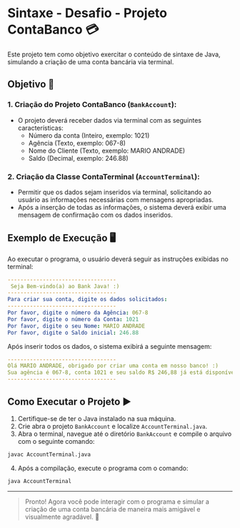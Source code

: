 # Sintaxe - Desafio - Projeto ContaBanco 💳

Este projeto tem como objetivo exercitar o conteúdo de sintaxe de Java, simulando a criação de uma conta bancária via terminal.

## Objetivo 🎯
### 1. Criação do Projeto ContaBanco (`BankAccount`):
- O projeto deverá receber dados via terminal com as seguintes características:
  - Número da conta (Inteiro, exemplo: 1021)
  - Agência (Texto, exemplo: 067-8)
  - Nome do Cliente (Texto, exemplo: MARIO ANDRADE)
  - Saldo (Decimal, exemplo: 246.88)

### 2. Criação da Classe ContaTerminal (`AccountTerminal`):
- Permitir que os dados sejam inseridos via terminal, solicitando ao usuário as informações necessárias com mensagens apropriadas.
- Após a inserção de todas as informações, o sistema deverá exibir uma mensagem de confirmação com os dados inseridos.

## Exemplo de Execução 🖥️
Ao executar o programa, o usuário deverá seguir as instruções exibidas no terminal:

```yaml
----------------------------------
 Seja Bem-vindo(a) ao Bank Java! :)
----------------------------------
Para criar sua conta, digite os dados solicitados: 
----------------------------------
Por favor, digite o número da Agência: 067-8 
Por favor, digite o número da Conta: 1021
Por favor, digite o seu Nome: MARIO ANDRADE
Por favor, digite o Saldo inicial: 246.88

```

Após inserir todos os dados, o sistema exibirá a seguinte mensagem:
```yaml
----------------------------------
Olá MARIO ANDRADE, obrigado por criar uma conta em nosso banco! :)
Sua agência é 067-8, conta 1021 e seu saldo R$ 246,88 já está disponível para saque.
----------------------------------
```

## Como Executar o Projeto ▶️

1. Certifique-se de ter o Java instalado na sua máquina.
2. Crie abra o projeto `BankAccount` e localize `AccountTerminal.java`.
3. Abra o terminal, navegue até o diretório `BankAccount` e compile o arquivo com o seguinte comando:
```bash
javac AccountTerminal.java
```
4. Após a compilação, execute o programa com o comando:
```bash
java AccountTerminal
```
-----------------------------------
> Pronto! Agora você pode interagir com o programa e simular a criação de uma conta bancária de maneira mais amigável e visualmente agradável. 🎊
